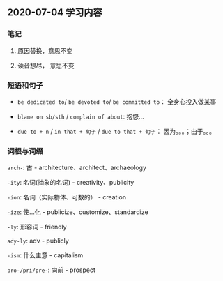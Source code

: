 ## 2020-07-04 学习内容

### 笔记
1. 原因替换，意思不变

2. 读音想尽， 意思不变


### 短语和句子
- `be dedicated to`/ `be devoted to`/ `be committed to`： 全身心投入做某事  

-  `blame on sb/sth` / `complain of about`: 抱怨... 

-  `due to + n` / `in that + 句子` /  `due to that + 句子`： 因为。。。；由于。。。


### 词根与词缀

`arch-`: 古
    - architecture、architect、archaeology
    
`-ity`: 名词(抽象的名词)
    - creativity、publicity

`-ion`: 名词（实际物体、可数的）
    - creation
    
`-ize`: 使...化
    - publicize、customize、standardize

`-ly`: 形容词
    - friendly

`ady-ly`: adv
    - publicly

`-ism`: 什么主意
    - capitalism

`pro-/pri/pre-`: 向前
    - prospect
